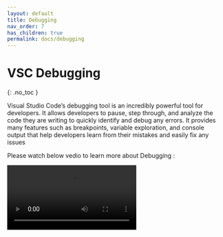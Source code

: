 ```yaml
---
layout: default
title: Debugging
nav_order: 7
has_children: true
permalink: docs/debugging
---
```


# VSC Debugging
{: .no_toc }


Visual Studio Code’s debugging tool is an incredibly powerful tool for developers. It allows developers to pause, step through, and analyze the code they are writing to quickly identify and debug any errors. It provides many features such as breakpoints, variable exploration, and console output that help developers learn from their mistakes and easily fix any issues


Please watch below vedio to learn more about Debugging :


<video src="https://cityuseattle.github.io/docs/debugging/How_To_Use_DebuggingTools.mp4" controls="controls" style="max-width: 730px;">
</video>










